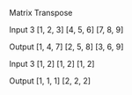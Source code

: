 Matrix Transpose

Input
3
[1, 2, 3]
[4, 5, 6]
[7, 8, 9]

Output
[1, 4, 7]
[2, 5, 8]
[3, 6, 9]

Input
3
[1, 2]
[1, 2]
[1, 2]

Output
[1, 1, 1]
[2, 2, 2]
